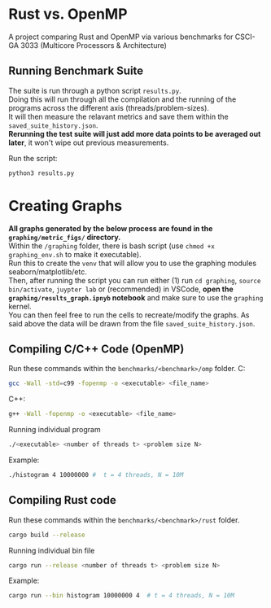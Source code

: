 # Rust vs. OpenMP 
A project comparing Rust and OpenMP via various benchmarks for CSCI-GA 3033 (Multicore Processors & Architecture)

## Running Benchmark Suite
The suite is run through a python script `results.py`.<br>
Doing this will run through all the compilation and the running of the programs across the different axis (threads/problem-sizes).<br>
It will then measure the relavant metrics and save them within the `saved_suite_history.json`.<br>
**Rerunning the test suite will just add more data points to be averaged out later**, it won't wipe out previous measurements. 

Run the script:
```bash
python3 results.py
```

# Creating Graphs
**All graphs generated by the below process are found in the `graphing/metric_figs/` directory.**<br>
Within the `/graphing` folder, there is bash script (use `chmod +x graphing_env.sh` to make it executable).<br>
Run this to create the `venv` that will allow you to use the graphing modules seaborn/matplotlib/etc.<br>
Then, after running the script you can run either (1) run `cd graphing`, `source bin/activate`, `juypter lab` or (recommended) in VSCode, **open the `graphing/results_graph.ipnyb` notebook** and make sure to use the `graphing` kernel.<br>
You can then feel free to run the cells to recreate/modify the graphs. As said above the data will be drawn from the file `saved_suite_history.json`.

## Compiling C/C++ Code (OpenMP)
Run these commands within the `benchmarks/<benchmark>/omp` folder.
C:
``` bash
gcc -Wall -std=c99 -fopenmp -o <executable> <file_name>
```
C++:
``` bash
g++ -Wall -fopenmp -o <executable> <file_name>
```
Running individual program
```bash
./<executable> <number of threads t> <problem size N>
```

Example:

```bash
./histogram 4 10000000 #  t = 4 threads, N = 10M

```

## Compiling Rust code
Run these commands within the `benchmarks/<benchmark>/rust` folder.

```bash 
cargo build --release
```

Running individual bin file
```bash
cargo run --release <number of threads t> <problem size N> 
```

Example:

```bash
cargo run --bin histogram 10000000 4  # t = 4 threads, N = 10M
```
